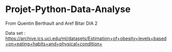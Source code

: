 # Projet-Python-Data-Analyse

From Quentin Berthault and Aref Bitar DIA 2

Data set : https://archive.ics.uci.edu/ml/datasets/Estimation+of+obesity+levels+based+on+eating+habits+and+physical+condition+
